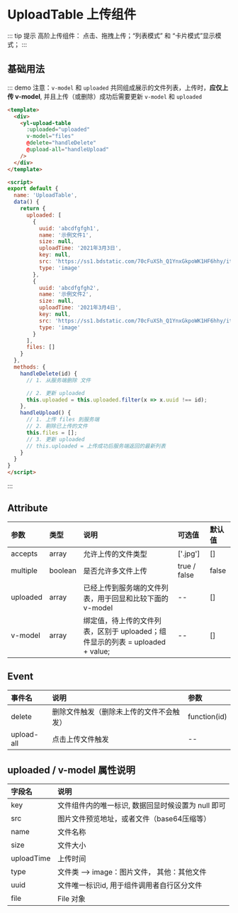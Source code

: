 # UploadTable 上传组件
::: tip 提示
高阶上传组件：
点击、拖拽上传；“列表模式” 和 “卡片模式”显示模式；
:::
## 基础用法
::: demo 注意：`v-model` 和 `uploaded` 共同组成展示的文件列表，上传时，**应仅上传 v-model**, 并且上传（或删除）成功后需要更新 `v-model` 和 `uploaded`
```html
<template>
  <div>
    <yl-upload-table
      :uploaded="uploaded"
      v-model="files"
      @delete="handleDelete"
      @upload-all="handleUpload"
    />
  </div>
</template>

<script>
export default {
  name: 'UploadTable',
  data() {
    return {
      uploaded: [
        {
          uuid: 'abcdfgfgh1',
          name: '示例文件1',
          size: null,
          uploadTime: '2021年3月3日',
          key: null,
          src: 'https://ss1.bdstatic.com/70cFuXSh_Q1YnxGkpoWK1HF6hhy/it/u=1160360589,2429665544&fm=26&gp=0.jpg',
          type: 'image'
        },
        {
          uuid: 'abcdfgfgh2',
          name: '示例文件2',
          size: null,
          uploadTime: '2021年3月4日',
          key: null,
          src: 'https://ss1.bdstatic.com/70cFuXSh_Q1YnxGkpoWK1HF6hhy/it/u=3634138358,495714429&fm=11&gp=0.jpg',
          type: 'image'
        }
      ],
      files: []
    }
  },
  methods: {
    handleDelete(id) {
      // 1. 从服务端删除 文件

      // 2. 更新 uploaded
      this.uploaded = this.uploaded.filter(x => x.uuid !== id);
    },
    handleUpload() {
      // 1. 上传 files 到服务端
      // 2. 剔除已上传的文件
      this.files = [];
      // 3. 更新 uploaded
      // this.uploaded = 上传成功后服务端返回的最新列表
    }
  }
}
</script>
```
:::

## Attribute
| 参数      | 类型    | 说明                        | 可选值        | 默认值 |
| :---     | :---    | :---                       | :---         | :---  |
| accepts  | array   | 允许上传的文件类型            | ['.jpg']     | []    |
| multiple | boolean | 是否允许多文件上传            | true / false | false |
| uploaded | array   | 已经上传到服务端的文件列表，用于回显和比较下面的 v-model | -- | [] |
| v-model  | array   | 绑定值，待上传的文件列表，区别于 uploaded；组件显示的列表 = uploaded + value; | -- | [] |

## Event
| 事件名      | 说明    | 参数  |
| :---       | :---   | :--- |
| delete     | 删除文件触发（删除未上传的文件不会触发）| function(id) |
| upload-all | 点击上传文件触发 | -- |

## uploaded / v-model 属性说明
| 字段名      | 说明 |
| :---       | :---   |
| key        | 文件组件内的唯一标识, 数据回显时候设置为 null 即可 |
| src        | 图片文件预览地址，或者文件（base64压缩等） |
| name       | 文件名称 |
| size       | 文件大小 |
| uploadTime | 上传时间 |
| type       | 文件类 --> image：图片文件， 其他：其他文件 |
| uuid       | 文件唯一标识id, 用于组件调用者自行区分文件 |
| file       | File 对象 |